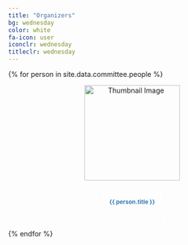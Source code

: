 ```yaml
---
title: "Organizers"
bg: wednesday
color: white
fa-icon: user
iconclr: wednesday
titleclr: wednesday
---
```


<div class="team">
<div class="row">

{% for person in site.data.committee.people %}
<div class="col-md-4">
<center>
<div class="team-player">
    <img src="img/organization/{{ person.image }}" alt="Thumbnail Image" class="img-raised img-circle" style="width:194px;height:194px;">
    <h4 class="title" style="color: #ffffff;">{{ person.name }}<br>
        <small class="text-muted" style="color: #337ab7;">{{ person.title }}</small>
    </h4>
    <p class="description" style="color: #ffffff;"> {{ person.affiliation }}</p>
    <a href="{{ person.twitter }}" class="btn btn-simple btn-just-icon"><i class="fa fa-twitter"></i></a>
</div>
</center>
</div>
  {% endfor %}
  </div>
</div>
